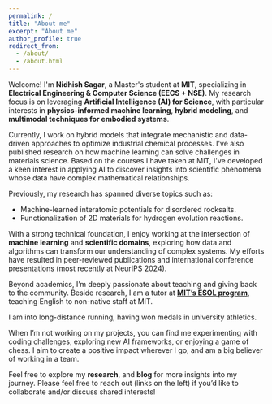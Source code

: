 ```yaml
---
permalink: /
title: "About me"
excerpt: "About me"
author_profile: true
redirect_from: 
  - /about/
  - /about.html
---
```


<!-- This is the front page of a website that is powered by the [Academic Pages template](https://github.com/academicpages/academicpages.github.io) and hosted on GitHub pages. [GitHub pages](https://pages.github.com) is a free service in which websites are built and hosted from code and data stored in a GitHub repository, automatically updating when a new commit is made to the repository. This template was forked from the [Minimal Mistakes Jekyll Theme](https://mmistakes.github.io/minimal-mistakes/) created by Michael Rose, and then extended to support the kinds of content that academics have: publications, talks, teaching, a portfolio, blog posts, and a dynamically-generated CV. You can fork [this template](https://github.com/academicpages/academicpages.github.io) right now, modify the configuration and markdown files, add your own PDFs and other content, and have your own site for free, with no ads!
-->

Welcome! I'm **Nidhish Sagar**, a Master's student at **MIT**, specializing in **Electrical Engineering & Computer Science (EECS + NSE)**. My research focus is on leveraging **Artificial Intelligence (AI) for Science**, with particular interests in **physics-informed machine learning**, **hybrid modeling**, and **multimodal techniques for embodied systems**.

Currently, I work on hybrid models that integrate mechanistic and data-driven approaches to optimize industrial chemical processes. I've also published research on how machine learning can solve challenges in materials science. Based on the courses I have taken at MIT, I've developed a keen interest in applying AI to discover insights into scientific phenomena whose data have complex mathematical relationships. 

Previously, my research has spanned diverse topics such as:
- Machine-learned interatomic potentials for disordered rocksalts.
- Functionalization of 2D materials for hydrogen evolution reactions.

With a strong technical foundation, I enjoy working at the intersection of **machine learning** and **scientific domains**, exploring how data and algorithms can transform our understanding of complex systems. My efforts have resulted in peer-reviewed publications and international conference presentations (most recently at NeurIPS 2024).

Beyond academics, I’m deeply passionate about teaching and giving back to the community. Beside research, I am a tutor at [**MIT’s ESOL program**](https://hr.mit.edu/diversity-equity-inclusion/esol), teaching English to non-native staff at MIT.

I am into long-distance running, having won medals in university athletics.

When I’m not working on my projects, you can find me experimenting with coding challenges, exploring new AI frameworks, or enjoying a game of chess. I aim to create a positive impact wherever I go, and am a big believer of working in a team.

Feel free to explore my **research**, and **blog** for more insights into my journey. Please feel free to reach out (links on the left) if you’d like to collaborate and/or discuss shared interests!

